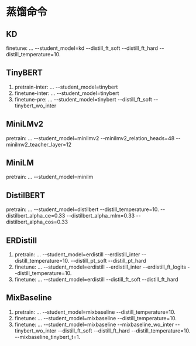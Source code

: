 # 蒸馏命令
## KD
finetune: ... --student_model=kd --distill_ft_soft --distill_ft_hard --distill_temperature=10.

## TinyBERT
1. pretrain-inter: ... --student_model=tinybert
2. finetune-inter: ... --student_model=tinybert
3. finetune-pre: ... --student_model=tinybert --distill_ft_soft --tinybert_wo_inter

## MiniLMv2
pretrain: ... --student_model=minilmv2 --minilmv2_relation_heads=48 --minilmv2_teacher_layer=12

## MiniLM
pretrain: ... --student_model=minilm

## DistilBERT
pretrain: ... --student_model=distilbert --distill_temperature=10. --distilbert_alpha_ce=0.33 --distilbert_alpha_mlm=0.33 --distilbert_alpha_cos=0.33

## ERDistill
1. pretrain: ... --student_model=erdistill --erdistill_inter --distill_temperature=10. --distill_pt_soft --distill_pt_hard
2. finetune: ... --student_model=erdistill --erdistill_inter --erdistill_ft_logits --distill_temperature=10.
3. finetune: ... --student_model=erdistill --distill_ft_soft --distill_ft_hard

## MixBaseline
1. pretrain: ... --student_model=mixbaseline --distill_temperature=10.
2. finetune: ... --student_model=mixbaseline --distill_temperature=10.
3. finetune: ... --student_model=mixbaseline --mixbaseline_wo_inter --tinybert_wo_inter --distill_ft_soft --distill_ft_hard --distill_temperature=10. --mixbaseline_tinybert_t=1.
